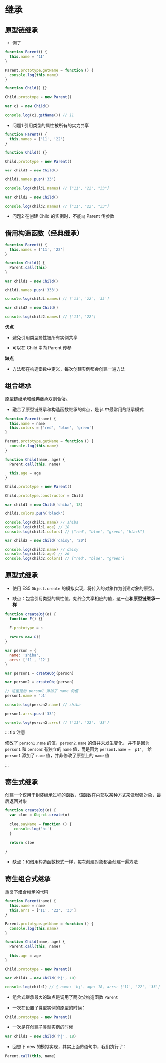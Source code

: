 # 继承


## 原型链继承

- 例子

```javascript
function Parent() {
  this.name = '11'
}

Parent.prototype.getName = function () {
  console.log(this.name)
}

function Child() {}

Child.prototype = new Parent()

var c1 = new Child()

console.log(c1.getName()) // 11
```

- 问题1 引用类型的属性被所有的实力共享

```javascript
function Parent() {
  this.names = ['11', '22']
}

function Child() {}

Child.prototype = new Parent()

var child1 = new Child()

child1.names.push('33')

console.log(child1.names) // ["11", "22", "33"]

var child2 = new Child()

console.log(child2.names) // ["11", "22", "33"]
```

- 问题2 在创建 Child 的实例时，不能向 Parent 传参数


## 借用构造函数（经典继承）

```javascript
function Parent() {
  this.names = ['11', '22']
}

function Child() {
  Parent.call(this)
}

var child1 = new Child()

child1.names.push('333')

console.log(child1.names) // ['11', '22', '33']

var child2 = new Child()

console.log(child2.names) // ['11', '22']

```

**优点**

- 避免引用类型属性被所有实例共享

- 可以在 Child 中向 Parent 传参 

**缺点**

- 方法都在构造函数中定义，每次创建实例都会创建一遍方法


## 组合继承

原型链继承和经典继承双剑合璧。

- 融合了原型链继承和构造函数继承的优点，是 js 中最常用的继承模式

```javascript
function Parent(name) {
  this.name = name
  this.colors = ['red', 'blue', 'green']
}

Parent.prototype.getName = function () {
  console.log(this.name)
}

function Child(name, age) {
  Parent.call(this, name)
  
  this.age = age
}

Child.prototype = new Parent()

Child.prototype.constructor = Child

var child1 = new Child('shiba', 18)

child1.colors.push('black')

console.log(child1.name) // shiba
console.log(child1.age) // 18
console.log(child1.colors) // ["red", "blue", "green", "black"]

var child2 = new Child('daisy', '20')

console.log(child2.name) // daisy
console.log(child2.age) // 20
console.log(child2.colors) // ["red", "blue", "green"]
```

## 原型式继承

- 使用 ES5 `Object.create` 的模拟实现，将传入的对象作为创建对象的原型。

- 缺点：包含引用类型的属性值，始终会共享相应的值，这一点**和原型链继承一样**
```javascript
function createObj(o) {
  function F() {}
  
  F.prototype = o
  
  return new F()
}

var person = {
  name: 'shiba',
  arrs: ['11', '22']
}

var person1 = createObj(person)

var person2 = createObj(person)

// 这里是给 person1 添加了 name 的值
person1.name = 'p1'

console.log(person2.name) // shiba

person1.arrs.push('33')

console.log(person2.arrs) // ['11', '22', '33']

```

::: tip 注意

修改了 `person1.name` 的值，`person2.name` 的值并未发生变化，
并不是因为 `person1` 和 `person2` 有独立的 `name` 值，而是因为 `person1.name = 'p1'`，
给 `person1` 添加了 `name` 值，并非修改了原型上的 `name` 值

:::

## 寄生式继承

创建一个仅用于封装继承过程的函数，该函数在内部以某种方式来做增强对象，最后返回对象

```javascript
function createObj(o) {
  var cloe = Object.create(o)
  
  cloe.sayName = function () {
    console.log('hi')
  }
  
  return cloe
  
}
```

- 缺点：和借用构造函数模式一样，每次创建对象都会创建一遍方法


## 寄生组合式继承

重复下组合继承的代码

```javascript
function Parent(name) {
  this.name = name
  this.arrs = ['11', '22', '33']
}

Parent.prototype.getName = function () {
  console.log(this.name)
}

function Child(name, age) {
  Parent.call(this, name)
  
  this.age = age
}

Child.prototype = new Parent()

var child1 = new Child('hj', 18)

console.log(child1) // { name: 'hj', age: 18, arrs: ['11', '22', '33'] }

```

- 组合式继承最大的缺点是调用了两次父构造函数 `Parent`

- 一次在设置子类型实例的原型的时候：

```javascript
Child.prototype = new Parent()
```

- 一次是在创建子类型实例的时候

```javascript
var child1 = new Child('hj', 18) 
```

- 回想下 new 的模拟实现，其实上面的语句中，我们执行了：

```javascript
Parent.call(this, name)
```

